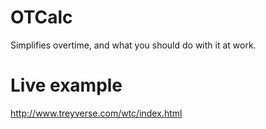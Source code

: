 # OTCalc
Simplifies overtime, and what you should do with it at work.

# Live example
http://www.treyverse.com/wtc/index.html
